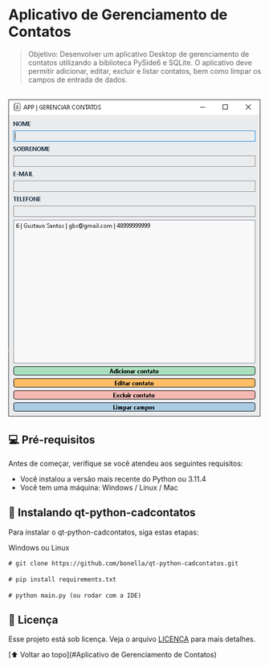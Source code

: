 # Aplicativo de Gerenciamento de Contatos

> Objetivo: Desenvolver um aplicativo Desktop de gerenciamento de contatos utilizando a biblioteca PySide6 e SQLite. O aplicativo deve permitir adicionar, editar, excluir e listar contatos, bem como limpar os campos de entrada de dados.

<br>

<img src="images/tela_principal.png" alt="Tela Inicial APP">

## 💻 Pré-requisitos

Antes de começar, verifique se você atendeu aos seguintes requisitos:

* Você instalou a versão mais recente do Python ou 3.11.4
* Você tem uma máquina: Windows / Linux / Mac

## 🚀 Instalando qt-python-cadcontatos

Para instalar o qt-python-cadcontatos, siga estas etapas:

Windows ou Linux 
```
# git clone https://github.com/bonella/qt-python-cadcontatos.git

# pip install requirements.txt

# python main.py (ou rodar com a IDE)
```

## 📝 Licença

Esse projeto está sob licença. Veja o arquivo [LICENÇA](LICENSE.md) para mais detalhes.

[⬆ Voltar ao topo](#Aplicativo de Gerenciamento de Contatos)<br>
